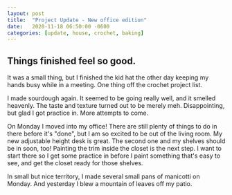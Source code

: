 ```yaml
---
layout: post
title:  "Project Update - New office edition"
date:   2020-11-18 06:50:00 -0600
categories: [update, house, crochet, baking] 
---
```


## Things finished feel so good.

It was a small thing, but I finished the kid hat the other day keeping my hands busy while in a meeting. One thing off the crochet project list. 

I made sourdough again. It seemed to be going really well, and it smelled heavenly. The taste and texture turned out to be merely meh. Disappointing, but glad I got practice in. More attempts to come. 

On Monday I moved into my office! There are still plenty of things to do in there before it's "done", but I am so excited to be out of the living room. My new adjustable height desk is great. The second one and my shelves should be in soon, too! Painting the trim inside the closet is the next step. I want to start there so I get some practice in before I paint something that's easy to see, and get the closet ready for those shelves. 

In small but nice territory, I made several small pans of manicotti on Monday. And yesterday I blew a mountain of leaves off my patio.
